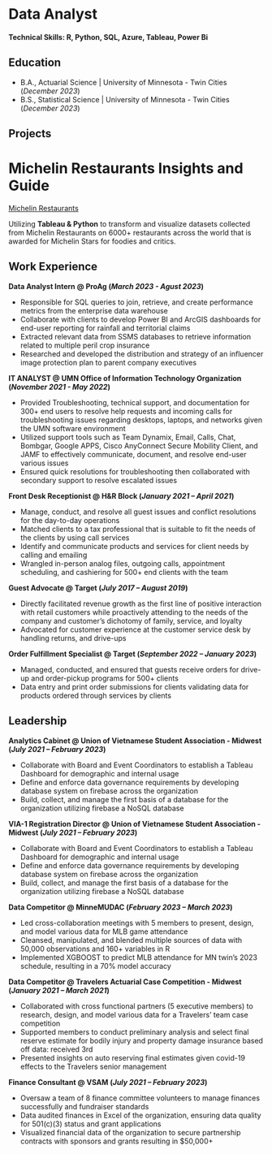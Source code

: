 # Data Analyst

#### Technical Skills: R, Python, SQL, Azure, Tableau, Power Bi

## Education
- B.A., Actuarial Science | University of Minnesota - Twin Cities (_December 2023_)								       		
- B.S., Statistical Science | University of Minnesota - Twin Cities (_December 2023_)		        		

## Projects

# Michelin Restaurants Insights and Guide

[Michelin Restaurants](https://public.tableau.com/app/profile/brendan.pham6539/viz/MichelinStarRestauraunts/Distribution)

Utilizing **Tableau & Python** to transform and visualize datasets collected from Michelin Restaurants on 6000+ restaurants across the world that is awarded for Michelin Stars for foodies and critics.

## Work Experience
**Data Analyst Intern @ ProAg (_March 2023 - Agust 2023_)**
- Responsible for SQL queries to join, retrieve, and create performance metrics from the enterprise data warehouse
- Collaborate with clients to develop Power BI and ArcGIS dashboards for end-user reporting for rainfall and territorial claims
- Extracted relevant data from SSMS databases to retrieve information related to multiple peril crop insurance
- Researched and developed the distribution and strategy of an influencer image protection plan to parent company executives

**IT ANALYST @ UMN Office of Information Technology Organization  (_November 2021 - May 2022_)**
- Provided Troubleshooting, technical support, and documentation for 300+ end users to resolve help requests and incoming calls for troubleshooting issues regarding desktops, laptops, and networks given the UMN software environment
- Utilized support tools such as Team Dynamix, Email, Calls, Chat, Bombgar, Google APPS, Cisco AnyConnect Secure Mobility Client, and JAMF to effectively communicate, document, and resolve end-user various issues
- Ensured quick resolutions for troubleshooting then collaborated with secondary support to resolve escalated issues 

**Front Desk Receptionist @ H&R Block (_January 2021 – April 2021_)**
- Manage, conduct, and resolve all guest issues and conflict resolutions for the day-to-day operations
- Matched clients to a tax professional that is suitable to fit the needs of the clients by using call services
- Identify and communicate products and services for client needs by calling and emailing
- Wrangled in-person analog files, outgoing calls, appointment scheduling, and cashiering for 500+ end clients with the team

**Guest Advocate @ Target (_July 2017 – August 2019_)**
- Directly facilitated revenue growth as the first line of positive interaction with retail customers while proactively attending to the needs of the company and customer’s dichotomy of family, service, and loyalty
- Advocated for customer experience at the customer service desk by handling returns, and drive-ups

**Order Fulfillment Specialist @ Target (_September 2022 – January 2023_)**
- Managed, conducted, and ensured that guests receive orders for drive-up and order-pickup programs for 500+ clients
- Data entry and print order submissions for clients validating data for products ordered through services by clients

## Leadership

**Analytics Cabinet @ Union of Vietnamese Student Association  - Midwest (_July 2021  – February 2023_)**
- Collaborate with Board and Event Coordinators to establish a Tableau Dashboard for demographic and internal usage
- Define and enforce data governance requirements by developing database system on firebase across the organization
- Build, collect, and manage the first basis of a database for the organization utilizing firebase a NoSQL database

**VIA-1 Registration Director @ Union of Vietnamese Student Association  - Midwest (_July 2021  – February 2023_)**
- Collaborate with Board and Event Coordinators to establish a Tableau Dashboard for demographic and internal usage
- Define and enforce data governance requirements by developing database system on firebase across the organization
- Build, collect, and manage the first basis of a database for the organization utilizing firebase a NoSQL database

**Data Competitor @ MinneMUDAC (_February 2023 – March 2023_)**
- Led cross-collaboration meetings with 5 members to present, design, and model various data for MLB game attendance
- Cleansed, manipulated, and blended multiple sources of data with 50,000 observations and 160+ variables in R
- Implemented XGBOOST to predict MLB attendance for MN twin’s 2023 schedule, resulting in a 70% model accuracy

**Data Competitor @ Travelers Actuarial Case Competition  - Midwest (_January 2021 – March 2021_)**
- Collaborated with cross functional partners (5 executive members) to research, design, and model various data for a Travelers’ team case competition
- Supported members to conduct preliminary analysis and select final reserve estimate for bodily injury and property damage insurance based off data: received 3rd
- Presented insights on auto reserving final estimates given covid-19 effects to the Travelers senior management 

**Finance Consultant @ VSAM (_July 2021  – February 2023_)**
- Oversaw a team of 8 finance committee volunteers to manage finances successfully and fundraiser standards
- Data audited finances in Excel of the organization, ensuring data quality for 501(c)(3) status and grant applications
- Visualized financial data of the organization to secure partnership contracts with sponsors and grants resulting in $50,000+
